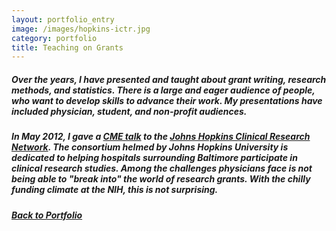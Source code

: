```yaml
---
layout: portfolio_entry
image: /images/hopkins-ictr.jpg
category: portfolio
title: Teaching on Grants
---
```


##### Over the years, I have presented and taught about grant writing, research methods, and statistics. There is a large and eager audience of people, who want to develop skills to advance their work. My presentations have included physician, student, and non-profit audiences. 

##### In May 2012, I gave a [CME talk](http://ictr.johnshopkins.edu/ictr/2012/05/jhcrn-workshop-overview-of-acquiring-research-grants-may-22.html) to the [Johns Hopkins Clinical Research Network](http://ictr.johnshopkins.edu/JHCRN/). The consortium helmed by Johns Hopkins University is dedicated to helping hospitals surrounding Baltimore participate in clinical research studies. Among the challenges physicians face is not being able to "break into" the world of research grants. With the chilly funding climate at the NIH, this is not surprising.

##### [Back to Portfolio](/work.html)


